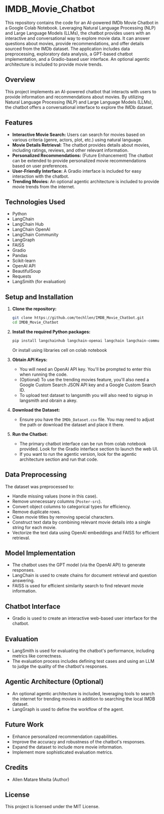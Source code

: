 # IMDB_Movie_Chatbot
This repository contains the code for an AI-powered IMDb Movie Chatbot in a Google Colab Notebook. Leveraging Natural Language Processing (NLP) and Large Language Models (LLMs), the chatbot provides users with an interactive and conversational way to explore movie data.  It can answer questions about movies, provide recommendations, and offer details sourced from the IMDb dataset.  The application includes data preprocessing, exploratory data analysis, a GPT-based chatbot implementation, and a Gradio-based user interface.  An optional agentic architecture is included to provide movie trends.

## Overview

This project implements an AI-powered chatbot that interacts with users to provide information and recommendations about movies. By utilizing Natural Language Processing (NLP) and Large Language Models (LLMs), the chatbot offers a conversational interface to explore the IMDb dataset.

## Features

* **Interactive Movie Search:** Users can search for movies based on various criteria (genre, actors, plot, etc.) using natural language.
* **Movie Details Retrieval:** The chatbot provides details about movies, including ratings, reviews, and other relevant information.
* **Personalized Recommendations:** (Future Enhancement) The chatbot can be extended to provide personalized movie recommendations based on user preferences.
* **User-Friendly Interface:** A Gradio interface is included for easy interaction with the chatbot.
* **Trending Movies:** An optional agentic architecture is included to provide movie trends from the internet.

## Technologies Used

* Python
* LangChain
* LangChain Hub
* LangChain OpenAI
* LangChain Community
* LangGraph
* FAISS
* Gradio
* Pandas
* Scikit-learn
* OpenAI API
* BeautifulSoup
* Requests
* LangSmith (for evaluation)

## Setup and Installation

1.  **Clone the repository:**

    ```bash
    git clone https://github.com/techllen/IMDB_Movie_Chatbot.git
    cd IMDB_Movie_Chatbot
    ```

2.  **Install the required Python packages:**

    ```bash
    pip install langchainhub langchain-openai langchain langchain-community faiss-cpu gradio langsmith openai requests beautifulsoup4 langgraph
    ```

    Or install using libraries cell on colab notebook

3.  **Obtain API Keys:**

    * You will need an OpenAI API key.  You'll be prompted to enter this when running the code.
    * (Optional) To use the trending movies feature, you'll also need a Google Custom Search JSON API key and a Google Custom Search ID.
    * To upload test dataset to langsmith you will also need to signup in langsmith and obrain a akey.

4.  **Download the Dataset:**

    * Ensure you have the `IMDb_Dataset.csv` file.  You may need to adjust the path or download the dataset and place it there.

5.  **Run the Chatbot:**

    * The primary chatbot interface can be run from colab notebook provided.  Look for the Gradio interface section to launch the web UI.
    * If you want to run the agentic version, look for the agentic architecture section and run that code.

## Data Preprocessing

The dataset was preprocessed to:

* Handle missing values (none in this case).
* Remove unnecessary columns (`Poster-src`).
* Convert object columns to categorical types for efficiency.
* Remove duplicate rows.
* Clean movie titles by removing special characters.
* Construct text data by combining relevant movie details into a single string for each movie.
* Vectorize the text data using OpenAI embeddings and FAISS for efficient retrieval.

## Model Implementation

* The chatbot uses the GPT model (via the OpenAI API) to generate responses.
* LangChain is used to create chains for document retrieval and question answering.
* FAISS is used for efficient similarity search to find relevant movie information.

## Chatbot Interface

* Gradio is used to create an interactive web-based user interface for the chatbot.

## Evaluation

* LangSmith is used for evaluating the chatbot's performance, including metrics like correctness.
* The evaluation process includes defining test cases and using an LLM to judge the quality of the chatbot's responses.

## Agentic Architecture (Optional)

* An optional agentic architecture is included, leveraging tools to search the internet for trending movies in addition to searching the local IMDB dataset.
* LangGraph is used to define the workflow of the agent.

## Future Work

* Enhance personalized recommendation capabilities.
* Improve the accuracy and robustness of the chatbot's responses.
* Expand the dataset to include more movie information.
* Implement more sophisticated evaluation metrics.

## Credits

* Allen Matare Mwita (Author)

## License

This project is licensed under the MIT License.
